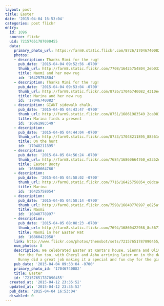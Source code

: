 ```yaml
---
layout: post
title: Easter
date: '2015-04-04 16:53:04'
categories: post flickr
entry:
  id: 1096
  source: flickr
  uid: 72157651787090455
  data:
    primary_photo_url: https://farm9.static.flickr.com/8726/17046740082_4310ecc920_m.jpg
    photos:
    - description: Thanks Mimi for the rug!
      pub_date: '2015-04-04 09:52:56 -0700'
      thumb_url: http://farm8.static.flickr.com/7708/16425754804_2eb032de01_s.jpg
      title: Naomi and her new rug
      id: '16425754804'
    - description: Thanks Mimi for the rug!
      pub_date: '2015-04-04 09:53:04 -0700'
      thumb_url: http://farm9.static.flickr.com/8726/17046740082_4310ecc920_s.jpg
      title: Marina and her new rug
      id: '17046740082'
    - description: GIANT sidewalk chalk.
      pub_date: '2015-04-05 04:43:47 -0700'
      thumb_url: http://farm9.static.flickr.com/8751/16861983549_2ca08125ea_s.jpg
      title: Marina finds a present
      id: '16861983549'
    - description: 
      pub_date: '2015-04-05 04:44:04 -0700'
      thumb_url: http://farm9.static.flickr.com/8733/17048211895_88561c13c3_s.jpg
      title: On the hunt
      id: '17048211895'
    - description: 
      pub_date: '2015-04-05 04:56:24 -0700'
      thumb_url: http://farm8.static.flickr.com/7684/16860664760_e2352d1b44_s.jpg
      title: Easter Booty
      id: '16860664760'
    - description: 
      pub_date: '2015-04-05 04:58:02 -0700'
      thumb_url: http://farm8.static.flickr.com/7716/16425758054_c8dcacc4a3_s.jpg
      title: Marina
      id: '16425758054'
    - description: 
      pub_date: '2015-04-05 04:58:14 -0700'
      thumb_url: http://farm8.static.flickr.com/7598/16840778997_e825af999c_s.jpg
      title: Naomi
      id: '16840778997'
    - description: 
      pub_date: '2015-04-05 08:08:23 -0700'
      thumb_url: http://farm8.static.flickr.com/7694/16860422958_8c56711503_s.jpg
      title: Naomi in her Easter Hat
      id: '16860422958'
    link: http://www.flickr.com/photos/thenobot/sets/72157651787090455/
    num_photos: 8
    description: We celebrated Easter at Kanta's house. Sienna and Olivia were there
      for the fun too, with Cheryl and Ashu arriving later on in the day. The Easter
      Bunny did a great job making it a special and fun day for the girls.
    pub_date: '2015-04-04 09:53:04 -0700'
    primary_photo_id: '17046740082'
    title: Easter
    id: '72157651787090455'
  created_at: '2015-04-12 23:35:52'
  updated_at: '2015-04-12 23:35:52'
  pub_date: '2015-04-04 16:53:04'
  disabled: 0
---
```

